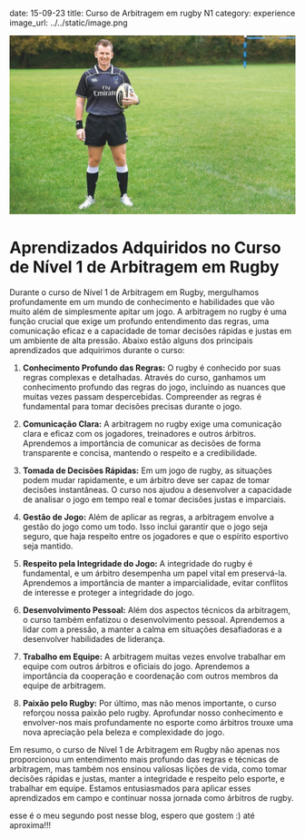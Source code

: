 
date: 15-09-23
title: Curso de Arbitragem em rugby N1
category: experience
image_url: ../../static/image.png

![Alt text](../../static/image.png)

# Aprendizados Adquiridos no Curso de Nível 1 de Arbitragem em Rugby

Durante o curso de Nível 1 de Arbitragem em Rugby, mergulhamos profundamente em um mundo de conhecimento e habilidades que vão muito além de simplesmente apitar um jogo. A arbitragem no rugby é uma função crucial que exige um profundo entendimento das regras, uma comunicação eficaz e a capacidade de tomar decisões rápidas e justas em um ambiente de alta pressão. Abaixo estão alguns dos principais aprendizados que adquirimos durante o curso:

1. **Conhecimento Profundo das Regras:** O rugby é conhecido por suas regras complexas e detalhadas. Através do curso, ganhamos um conhecimento profundo das regras do jogo, incluindo as nuances que muitas vezes passam despercebidas. Compreender as regras é fundamental para tomar decisões precisas durante o jogo.

2. **Comunicação Clara:** A arbitragem no rugby exige uma comunicação clara e eficaz com os jogadores, treinadores e outros árbitros. Aprendemos a importância de comunicar as decisões de forma transparente e concisa, mantendo o respeito e a credibilidade.

3. **Tomada de Decisões Rápidas:** Em um jogo de rugby, as situações podem mudar rapidamente, e um árbitro deve ser capaz de tomar decisões instantâneas. O curso nos ajudou a desenvolver a capacidade de analisar o jogo em tempo real e tomar decisões justas e imparciais.

4. **Gestão de Jogo:** Além de aplicar as regras, a arbitragem envolve a gestão do jogo como um todo. Isso inclui garantir que o jogo seja seguro, que haja respeito entre os jogadores e que o espírito esportivo seja mantido.

5. **Respeito pela Integridade do Jogo:** A integridade do rugby é fundamental, e um árbitro desempenha um papel vital em preservá-la. Aprendemos a importância de manter a imparcialidade, evitar conflitos de interesse e proteger a integridade do jogo.

6. **Desenvolvimento Pessoal:** Além dos aspectos técnicos da arbitragem, o curso também enfatizou o desenvolvimento pessoal. Aprendemos a lidar com a pressão, a manter a calma em situações desafiadoras e a desenvolver habilidades de liderança.

7. **Trabalho em Equipe:** A arbitragem muitas vezes envolve trabalhar em equipe com outros árbitros e oficiais do jogo. Aprendemos a importância da cooperação e coordenação com outros membros da equipe de arbitragem.

8. **Paixão pelo Rugby:** Por último, mas não menos importante, o curso reforçou nossa paixão pelo rugby. Aprofundar nosso conhecimento e envolver-nos mais profundamente no esporte como árbitros trouxe uma nova apreciação pela beleza e complexidade do jogo.

Em resumo, o curso de Nível 1 de Arbitragem em Rugby não apenas nos proporcionou um entendimento mais profundo das regras e técnicas de arbitragem, mas também nos ensinou valiosas lições de vida, como tomar decisões rápidas e justas, manter a integridade e respeito pelo esporte, e trabalhar em equipe. Estamos entusiasmados para aplicar esses aprendizados em campo e continuar nossa jornada como árbitros de rugby.


esse é o meu segundo post nesse blog, espero que gostem :) até aproxima!!!
